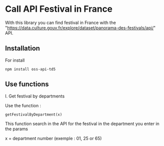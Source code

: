 # Call API Festival in France

With this library you can find festival in France with the "https://data.culture.gouv.fr/explore/dataset/panorama-des-festivals/api/" API.

## Installation

For install

```
npm install oss-api-td5
```

## Use functions

I. Get festival by departments

Use the function :

```
getFestivalByDepartment(x)
```

This function search in the API for the festival in the department you enter in the params

x = department number (exemple : 01, 25 or 65)